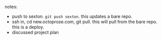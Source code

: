 notes:

 * push to sexton. `git push sexton`. this updates a bare repo.
 * ssh in, cd new.octoprose.com, git pull. this will pull from the bare repo. this is a deploy.
 * discussed project plan

